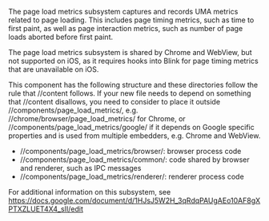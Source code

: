 The page load metrics subsystem captures and records UMA metrics related to
page loading. This includes page timing metrics, such as time to first
paint, as well as page interaction metrics, such as number of page loads
aborted before first paint.

The page load metrics subsystem is shared by Chrome and WebView, but not
supported on iOS, as it requires hooks into Blink for page timing metrics that
are unavailable on iOS.

This component has the following structure and these directories follow the rule
that //content follows. If your new file needs to depend on something that
//content disallows, you need to consider to place it outside
//components/page_load_metrics/, e.g. //chrome/browser/page_load_metrics/ for
Chrome, or //components/page_load_metrics/google/ if it depends on Google specific
properties and is used from multiple embedders, e.g. Chrome and WebView.
- //components/page_load_metrics/browser/: browser process code
- //components/page_load_metrics/common/: code shared by browser and renderer, such
as IPC messages
- //components/page_load_metrics/renderer/: renderer process code

For additional information on this subsystem, see
https://docs.google.com/document/d/1HJsJ5W2H_3qRdqPAUgAEo10AF8gXPTXZLUET4X4_sII/edit
